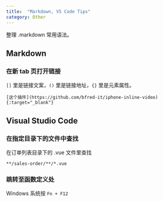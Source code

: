 ```yaml
---
title:  "Markdown, VS Code Tips"
category: Other
---
```

整理 .markdown 常用语法。


## Markdown

### 在新 tab 页打开链接

`[]` 里是链接文案，`()` 里是链接地址，`{}` 里是元素属性。

```
[这个插件](https://github.com/bfred-it/iphone-inline-video){:target="_blank"}
```

## Visual Studio Code

### 在指定目录下的文件中查找

在订单列表目录下的 .vue 文件里查找

	**/sales-order/**/*.vue

### 跳转至函数定义处

Windows 系统按 `Fn + F12`